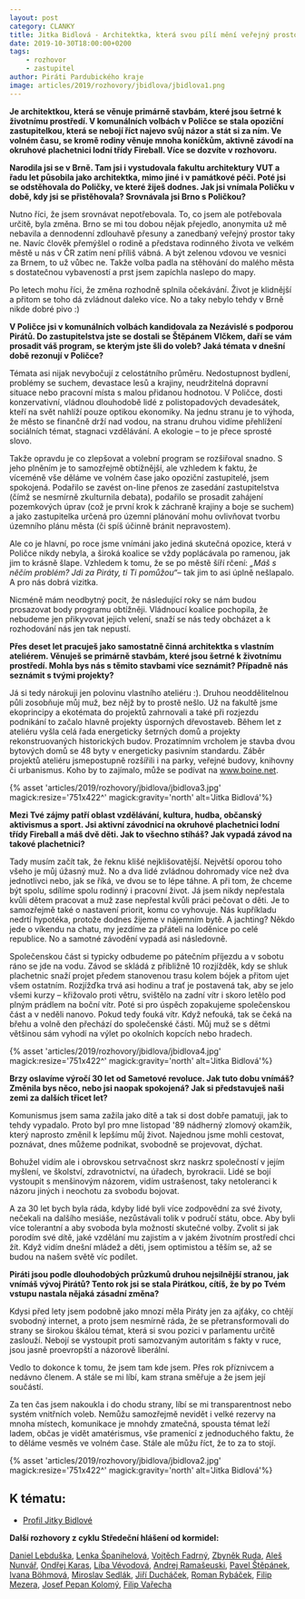 ```yaml
---
layout: post
category: CLANKY
title: Jitka Bidlová - Architektka, která svou pílí mění veřejný prostor města Polička
date: 2019-10-30T18:00:00+0200
tags: 
    - rozhovor
    - zastupitel
author: Piráti Pardubického kraje
image: articles/2019/rozhovory/jbidlova/jbidlova1.png
---
```


**Je architektkou, která se věnuje primárně stavbám, které jsou šetrné k životnímu prostředí. V komunálních volbách v Poličce se stala opoziční zastupitelkou, která se nebojí říct najevo svůj názor a stát si za ním. Ve volném času, se kromě rodiny věnuje mnoha koníčkům, aktivně závodí na okruhové plachetnici lodní třídy Fireball. Více se dozvíte v rozhovoru.**

**Narodila jsi se v Brně. Tam jsi i vystudovala fakultu architektury VUT a řadu let
působila jako architektka, mimo jiné i v památkové péči. Poté jsi se odstěhovala do
Poličky, ve které žiješ dodnes. Jak jsi vnímala Poličku v době, kdy jsi se
přistěhovala? Srovnávala jsi Brno s Poličkou?**

Nutno říci, že jsem srovnávat nepotřebovala. To, co jsem ale potřebovala určitě,
byla změna. Brno se mi tou dobou nějak přejedlo, anonymita už mě nebavila a
dennodenní zdlouhavě přesuny a zanedbaný veřejný prostor taky ne. Navíc člověk
přemýšlel o rodině a představa rodinného života ve velkém městě u nás v ČR zatím není
příliš vábná. A být zelenou vdovou ve vesnici za Brnem, to už vůbec ne. Takže volba padla na stěhování do malého města s dostatečnou vybaveností a prst jsem zapíchla naslepo do mapy.

Po letech mohu říci, že změna rozhodně splnila očekávání. Život je klidnější a
přitom se toho dá zvládnout daleko více. No a taky nebylo tehdy v Brně nikde dobré pivo :)

**V Poličce jsi v komunálních volbách kandidovala za Nezávislé s podporou Pirátů.
Do zastupitelstva jste se dostali se Štěpánem Vlčkem, daří se vám prosadit váš
program, se kterým jste šli do voleb? Jaká témata v dnešní době rezonují v
Poličce?**

Témata asi nijak nevybočují z celostátního průměru. Nedostupnost bydlení,
problémy se suchem, devastace lesů a krajiny, neudržitelná dopravní situace nebo
pracovní místa s malou přidanou hodnotou. V Poličce, dosti konzervativní, vládnou
dlouhodobě lidé z polistopadových devadesátek, kteří na svět nahlíží pouze optikou
ekonomiky. Na jednu stranu je to výhoda, že město se finančně drží nad vodou, na stranu druhou vidíme přehlížení sociálních témat, stagnaci vzdělávání. A ekologie – to je přece sprosté slovo.

Takže opravdu je co zlepšovat a volební program se rozšiřoval snadno. S jeho
plněním je to samozřejmě obtížnější, ale vzhledem k faktu, že víceméně vše děláme ve
volném čase jako opoziční zastupitelé, jsem spokojená. Podařilo se zavést on-line přenos
ze zasedání zastupitelstva (čímž se nesmírně zkulturnila debata), podařilo se prosadit
zahájení pozemkových úprav (což je první krok k záchraně krajiny a boje se suchem) a
jako zastupitelka určená pro územní plánování mohu ovlivňovat tvorbu územního plánu
města (či spíš účinně bránit nepravostem).

Ale co je hlavní, po roce jsme vnímáni jako jediná skutečná opozice, která v Poličce
nikdy nebyla, a široká koalice se vždy poplácávala po ramenou, jak jim to krásně šlape.
Vzhledem k tomu, že se po městě šíří rčení: *„Máš s něčím problém? Jdi za Piráty, ti Ti
pomůžou“*– tak jim to asi úplně nešlapalo. A pro nás dobrá vizitka.

Nicméně mám neodbytný pocit, že následující roky se nám budou prosazovat body
programu obtížněji. Vládnoucí koalice pochopila, že nebudeme jen přikyvovat jejich velení, snaží se nás tedy obcházet a k rozhodování nás jen tak nepustí.

**Přes deset let pracuješ jako samostatně činná architektka s vlastním ateliérem.
Věnuješ se primárně stavbám, které jsou šetrné k životnímu prostředí. Mohla bys
nás s těmito stavbami více seznámit? Případně nás seznámit s tvými projekty?**

Já si tedy nárokuji jen polovinu vlastního ateliéru :). Druhou neoddělitelnou půli
zosobňuje můj muž, bez nějž by to prostě nešlo. Už na fakultě jsme ekoprincipy a
ekotémata do projektů zahrnovali a také při rozjezdu podnikání to začalo hlavně projekty
úsporných dřevostaveb. Během let z ateliéru vyšla celá řada energeticky šetrných domů a projekty rekonstruovaných historických budov. 
Prozatímním vrcholem je stavba dvou bytových domů se 48 byty v energeticky pasivním standardu. Záběr projektů ateliéru jsmepostupně rozšířili i na parky, veřejné budovy, knihovny či urbanismus. Koho by to zajímalo, může se podívat na www.boine.net.

{% asset 'articles/2019/rozhovory/jbidlova/jbidlova3.jpg' magick:resize='751x422^' 
magick:gravity='north' alt='Jitka Bidlová'%}

**Mezi Tvé zájmy patří oblast vzdělávání, kultura, hudba, občanský aktivismus a
sport. Jsi aktivní závodnicí na okruhové plachetnici lodní třídy Fireball a máš dvě
děti. Jak to všechno stíháš? Jak vypadá závod na takové plachetnici?**

Tady musím začít tak, že řeknu klišé nejklišovatější. Největší oporou toho všeho je
můj úžasný muž. No a dva lidé zvládnou dohromady více než dva jednotlivci nebo, jak se
říká, ve dvou se to lépe táhne. A při tom, že chceme být spolu, sdílíme spolu rodinný i
pracovní život. Já jsem nikdy nepřestala kvůli dětem pracovat a muž zase nepřestal kvůli
práci pečovat o děti. Je to samozřejmě také o nastavení priorit, komu co vyhovuje. Nás
kupříkladu nedrtí hypotéka, protože dodnes žijeme v nájemním bytě. A jachting? Někdo
jede o víkendu na chatu, my jezdíme za přáteli na loděnice po celé republice. No a
samotné závodění vypadá asi následovně.

Společenskou část si typicky odbudeme po pátečním příjezdu a v sobotu ráno se
jde na vodu. Závod se skládá z přibližně 10 rozjížděk, kdy se shluk plachetnic snaží projet
předem stanovenou trasu kolem bójek a přitom ujet všem ostatním. Rozjížďka trvá asi
hodinu a trať je postavená tak, aby se jelo všemi kurzy – křižovalo proti větru, svištělo na
zadní vítr i skoro letělo pod plným prádlem na boční vítr. Poté si pro úspěch zopakujeme
společenskou část a v neděli nanovo. Pokud tedy fouká vítr. Když nefouká, tak se čeká na břehu a volně den přechází do společenské části. Můj muž se s dětmi většinou sám
vyhodí na výlet po okolních kopcích nebo hradech.

{% asset 'articles/2019/rozhovory/jbidlova/jbidlova4.jpg' magick:resize='751x422^' 
magick:gravity='north' alt='Jitka Bidlová'%}

**Brzy oslavíme výročí 30 let od Sametové revoluce. Jak tuto dobu vnímáš? Změnila
bys něco, nebo jsi naopak spokojená? Jak si představuješ naši zemi za dalších
třicet let?**

Komunismus jsem sama zažila jako dítě a tak si dost dobře pamatuji, jak to tehdy
vypadalo. Proto byl pro mne listopad &#39;89 nádherný zlomový okamžik, který naprosto změnil k lepšímu můj život. Najednou jsme mohli cestovat, poznávat, dnes můžeme podnikat, svobodně se projevovat, dýchat.

Bohužel vidím ale i obrovskou setrvačnost skrz naskrz společností v jejím myšlení,
ve školství, zdravotnictví, na úřadech, byrokracii. Lidé se bojí vystoupit s menšinovým
názorem, vidím ustrašenost, taky netoleranci k názoru jiných i neochotu za svobodu
bojovat.

A za 30 let bych byla ráda, kdyby lidé byli více zodpovědní za své životy, nečekali
na dalšího mesiáše, nezůstávali tolik v područí státu, obce. Aby byli více tolerantní a aby
svoboda byla možností skutečné volby. Zvolit si jak porodím své dítě, jaké vzdělání mu
zajistím a v jakém životním prostředí chci žít. Když vidím dnešní mládež a děti, jsem optimistou a těším se, až se budou na našem světě víc podílet.

**Piráti jsou podle dlouhodobých průzkumů druhou nejsilnější stranou, jak vnímáš
vývoj Pirátů? Tento rok jsi se stala Pirátkou, cítíš, že by po Tvém vstupu nastala
nějaká zásadní změna?**

Kdysi před lety jsem podobně jako mnozí měla Piráty jen za ajťáky, co chtějí
svobodný internet, a proto jsem nesmírně ráda, že se přetransformovali do strany se
širokou škálou témat, která si svou pozici v parlamentu určitě zaslouží. Nebojí se vystoupit proti samozvaným autoritám s fakty v ruce, jsou jasně proevropští a názorově liberální.

Vedlo to dokonce k tomu, že jsem tam kde jsem. Přes rok příznivcem a nedávno členem.
A stále se mi líbí, kam strana směřuje a že jsem její součástí.

Za ten čas jsem nakoukla i do chodu strany, líbí se mi transparentnost nebo systém
vnitřních voleb. Nemůžu samozřejmě nevidět i velké rezervy na mnoha místech,
komunikace je mnohdy zmatečná, spousta témat leží ladem, občas je vidět amatérismus,
vše pramenící z jednoduchého faktu, že to děláme vesměs ve volném čase. Stále ale
můžu říct, že to za to stojí.

{% asset 'articles/2019/rozhovory/jbidlova/jbidlova2.jpg' magick:resize='751x422^' 
magick:gravity='north' alt='Jitka Bidlová'%}

K tématu:
------------------
* [Profil Jitky Bidlové][1]

**Další rozhovory z cyklu Středeční hlášení od kormidel:**

[Daniel Lebduška][11], [Lenka Španihelová][12], [Vojtěch Fadrný][13], [Zbyněk Ruda][14], [Aleš Nunvář][15], [Ondřej Karas][16], [Líba Vévodová][17], [Andrej Ramašeuski][18], [Pavel Štěpánek][19], [Ivana Böhmová][20], [Miroslav Sedlák][21], [Jiří Ducháček][22], [Roman Rybáček][23], [Filip Mezera][24], [Josef Pepan Kolomý][25], [Filip Vařecha][26]

[1]: https://wiki.pirati.cz/lide/jitka_bidlova
[11]: https://pardubicky.pirati.cz/tiskove-zpravy/str_hlaseni_od_kormidel_d_lebduska/
[12]: https://pardubicky.pirati.cz/tiskove-zpravy/str_hlaseni_od_kormidel_l_spanihelova/
[13]: https://pardubicky.pirati.cz/tiskove-zpravy/str_hlaseni_od_kormidel_vojta_fadrny/
[14]: https://pardubicky.pirati.cz/tiskove-zpravy/str_hlaseni_od_kormidel_zbynek_ruda/
[15]: https://pardubicky.pirati.cz/tiskove-zpravy/str-hlaseni-od-kormidel-ales-nunvar/
[16]: https://pardubicky.pirati.cz/tiskove-zpravy/str-hlaseni-od-kormidel-ondrej-karas/
[17]: https://pardubicky.pirati.cz/tiskove-zpravy/str-hlaseni-od-kormidel-liba-vevodova/
[18]: https://pardubicky.pirati.cz/tiskove-zpravy/str-hlaseni-od-kormidel-andrej-ramaseuski/
[19]: https://pardubicky.pirati.cz/tiskove-zpravy/str-hlaseni-od-kormidel-pavel-stepanek/
[20]: https://pardubicky.pirati.cz/tiskove-zpravy/str-hlaseni-od-kormidel-ivana-bohmova/
[21]: https://pardubicky.pirati.cz/tiskove-zpravy/str-hlaseni-od-kormidel-miroslav-sedlak/
[22]: https://pardubicky.pirati.cz/tiskove-zpravy/str-hlaseni-od-kormidel-jiri-duchacek/
[23]: https://pardubicky.pirati.cz/tiskove-zpravy/str-hlaseni-od-kormidel-roman-rybacek/
[24]: https://pardubicky.pirati.cz/tiskove-zpravy/str-hlaseni-od-kormidel-filip-mezera/
[25]: https://pardubicky.pirati.cz/tiskove-zpravy/str-hlaseni-od-kormidel-tomas-kolomy/
[26]: https://pardubicky.pirati.cz/tiskove-zpravy/str-hlaseni-od-kormidel-filip-varecha/
